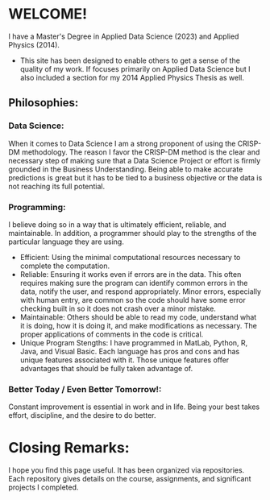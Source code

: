 # WELCOME!
I have a Master's Degree in Applied Data Science (2023) and Applied Physics (2014).  
- This site has been designed to enable others to get a sense of the quality of my work.  If focuses primarily on Applied Data Science but I also included a section for my 2014 Applied Physics Thesis as well.

## Philosophies:
### Data Science:
When it comes to Data Science I am a strong proponent of using the CRISP-DM methodology.  The reason I favor the CRISP-DM method is the clear and necessary step of making sure that a Data Science Project or effort is firmly grounded in the Business Understanding.  Being able to make accurate predictions is great but it has to be tied to a business objective or the data is not reaching its full potential.

### Programming:
I believe doing so in a way that is ultimately efficient, reliable, and maintainable.  In addition, a programmer should play to the strengths of the particular language they are using.
- Efficient:  Using the minimal computational resources necessary to complete the computation.
- Reliable:  Ensuring it works even if errors are in the data.  This often requires making sure the program can identify common errors in the data, notify the user, and respond appropriately.  Minor errors, especially with human entry, are common so the code should have some error checking built in so it does not crash over a minor mistake.
- Maintainable:  Others should be able to read my code, understand what it is doing, how it is doing it, and make modifications as necessary.  The proper applications of comments in the code is critical.
- Unique Program Stengths:  I have programmed in MatLab, Python, R, Java, and Visual Basic.  Each language has pros and cons and has unique features associated with it.  Those unique features offer advantages that should be fully taken advantage of.

### Better Today / Even Better Tomorrow!:
Constant improvement is essential in work and in life.  Being your best takes effort, discipline, and the desire to do better.  

# Closing Remarks:
I hope you find this page useful.  It has been organized via repositories.  Each repository gives details on the course, assignments, and significant projects I completed.  











